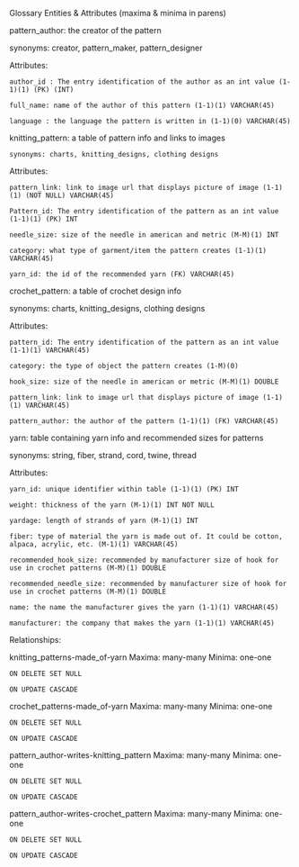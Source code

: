 Glossary
Entities & Attributes (maxima & minima in parens)


pattern_author: the creator of the pattern

  synonyms: creator, pattern_maker, pattern_designer 
  
  Attributes:
  
    author_id : The entry identification of the author as an int value (1-1)(1) (PK) (INT)
    
    full_name: name of the author of this pattern (1-1)(1) VARCHAR(45)
    
    language : the language the pattern is written in (1-1)(0) VARCHAR(45)
    
 
knitting_pattern: a table of pattern info and links to images 

	synonyms: charts, knitting_designs, clothing designs 
	
  Attributes:
  
    pattern_link: link to image url that displays picture of image (1-1)(1) (NOT NULL) VARCHAR(45)
    
    Pattern_id: The entry identification of the pattern as an int value (1-1)(1) (PK) INT
    
    needle_size: size of the needle in american and metric (M-M)(1) INT
    
    category: what type of garment/item the pattern creates (1-1)(1) VARCHAR(45)
    
    yarn_id: the id of the recommended yarn (FK) VARCHAR(45)
    
 
crochet_pattern: a table of crochet design info 

  synonyms: charts, knitting_designs, clothing designs 
  
  Attributes:
  
    pattern_id: The entry identification of the pattern as an int value (1-1)(1) VARCHAR(45) 
    
    category: the type of object the pattern creates (1-M)(0) 
    
    hook_size: size of the needle in american or metric (M-M)(1) DOUBLE
    
    pattern_link: link to image url that displays picture of image (1-1)(1) VARCHAR(45)
    
    pattern_author: the author of the pattern (1-1)(1) (FK) VARCHAR(45)
    
 
yarn: table containing yarn info and recommended sizes for patterns 

  synonyms: string, fiber, strand, cord, twine, thread 
  
  Attributes:
  
    yarn_id: unique identifier within table (1-1)(1) (PK) INT
    
    weight: thickness of the yarn (M-1)(1) INT NOT NULL
    
    yardage: length of strands of yarn (M-1)(1) INT
    
    fiber: type of material the yarn is made out of. It could be cotton, alpaca, acrylic, etc. (M-1)(1) VARCHAR(45)
    
    recommended_hook_size: recommended by manufacturer size of hook for use in crochet patterns (M-M)(1) DOUBLE
    
    recommended_needle_size: recommended by manufacturer size of hook for use in crochet patterns (M-M)(1) DOUBLE
    
    name: the name the manufacturer gives the yarn (1-1)(1) VARCHAR(45)
    
    manufacturer: the company that makes the yarn (1-1)(1) VARCHAR(45)
    

Relationships: 

  knitting_patterns-made_of-yarn Maxima: many-many Minima: one-one 
  
    ON DELETE SET NULL
    
    ON UPDATE CASCADE
    
  crochet_patterns-made_of-yarn Maxima: many-many Minima: one-one
  
    ON DELETE SET NULL
    
    ON UPDATE CASCADE
    
  pattern_author-writes-knitting_pattern Maxima: many-many Minima: one-one
  
    ON DELETE SET NULL
    
    ON UPDATE CASCADE
    
  pattern_author-writes-crochet_pattern Maxima: many-many Minima: one-one
  
    ON DELETE SET NULL
    
    ON UPDATE CASCADE
   

